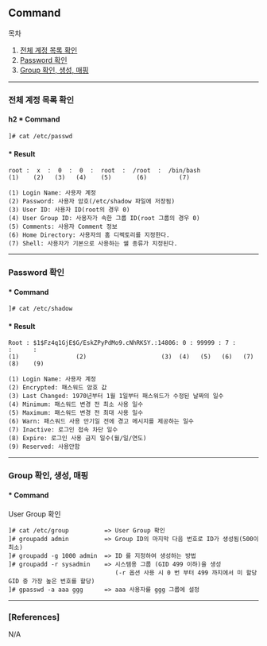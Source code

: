 ## Command

목차

1. [전체 계정 목록 확인](#전체-계정-목록-확인)
1. [Password 확인](#password-확인)
1. [Group 확인, 생성, 매핑](#group-확인,-생성,-매핑)

* * *

### 전체 계정 목록 확인

#### h2 * Command
```text
]# cat /etc/passwd
```
#### * Result
```text
root :  x  :  0  :  0  :  root  :  /root  :  /bin/bash
(1)    (2)   (3)   (4)    (5)       (6)         (7)

(1) Login Name: 사용자 계정
(2) Password: 사용자 암호(/etc/shadow 파일에 저장됨)
(3) User ID: 사용자 ID(root의 경우 0)
(4) User Group ID: 사용자가 속한 그룹 ID(root 그룹의 경우 0)
(5) Comments: 사용자 Comment 정보
(6) Home Directory: 사용자의 홈 디렉토리를 지정한다.
(7) Shell: 사용자가 기본으로 사용하는 쉘 종류가 지정된다.
```

* * *

### Password 확인

#### * Command
```text
]# cat /etc/shadow
```
#### * Result
```text
Root : $1$Fz4q1GjE$G/EskZPyPdMo9.cNhRKSY.:14806: 0 : 99999 : 7 :      :      :
(1)                (2)                     (3)  (4)   (5)   (6)   (7)    (8)    (9)

(1) Login Name: 사용자 계정
(2) Encrypted: 패스워드 암호 값
(3) Last Changed: 1970년부터 1월 1일부터 패스워드가 수정된 날짜의 일수
(4) Minimum: 패스워드 변경 전 최소 사용 일수
(5) Maximum: 패스워드 변경 전 최대 사용 일수
(6) Warn: 패스워드 사용 만기일 전에 경고 메시지를 제공하는 일수
(7) Inactive: 로그인 접속 차단 일수
(8) Expire: 로그인 사용 금지 일수(월/일/연도)
(9) Reserved: 사용안함
```

* * *

### Group 확인, 생성, 매핑

#### * Command

User Group 확인
```text
]# cat /etc/group          => User Group 확인
]# groupadd admin          => Group ID의 마지막 다음 번호로 ID가 생성됨(500이 최소)
]# groupadd -g 1000 admin  => ID 를 지정하여 생성하는 방법
]# groupadd -r sysadmin    => 시스템용 그룹 (GID 499 이하)을 생성
                              (-r 옵션 사용 시 0 번 부터 499 까지에서 미 할당 GID 중 가장 높은 번호를 할당)
]# gpasswd -a aaa ggg      => aaa 사용자를 ggg 그룹에 설정
```

* * *

### [References]
N/A
